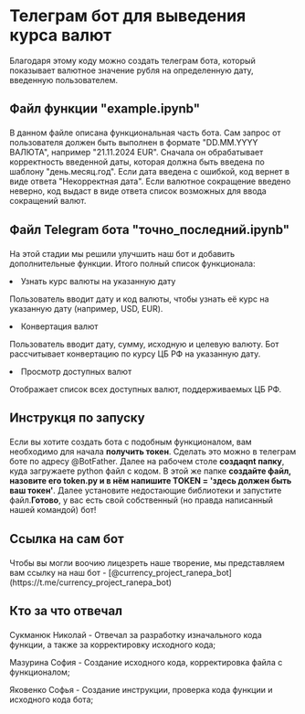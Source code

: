 <h1>Телеграм бот для выведения курса валют</h1>
<p>Благодаря этому коду можно создать телеграм бота, который показывает валютное значение рубля на определенную дату, введенную пользователем. </p>
<p><h2>Файл функции "example.ipynb"</p></h2>
<p>В данном файле описана функциональная часть бота. Сам запрос от пользователя должен быть выполнен в формате "DD.MM.YYYY ВАЛЮТА", например "21.11.2024 EUR". Сначала он обрабатывает корректность введенной даты, которая должна быть введена по шаблону "день.месяц.год". Если дата введена с ошибкой, код вернет в виде ответа "Некорректная дата". Если валютное сокращение введено неверно, код выдаст в виде ответа список возможных для ввода сокращений валют. </p>
<h2><p> Файл Telegram бота "точно_последний.ipynb" </p></h2>
<p>На этой стадии мы решили улучшить наш бот и добавить дополнительные функции. Итого полный список функционала:</p>
<li>Узнать курс валюты на указанную дату</li>
<p>Пользователь вводит дату и код валюты, чтобы узнать её курс на указанную дату (например, USD, EUR).</p> 
<li>Конвертация валют</li>
<p>Пользователь вводит дату, сумму, исходную и целевую валюту. Бот рассчитывает конвертацию по курсу ЦБ РФ на указанную дату.</p>
<li>Просмотр доступных валют</li>
<p> Отображает список всех доступных валют, поддерживаемых ЦБ РФ.</p>
<h2><p> Инструкця по запуску </p></h2>
<p>Если вы хотите создать бота с подобным функционалом, вам необходимо для начала <strong>получить токен</strong>. Сделать это можно в телеграм боте по адресу @BotFather. Далее на рабочем столе <strong>создаqnt папку</strong>, куда загружаете python файл с кодом. В этой же папке <strong>создайте файл, назовите его token.py и в нём напишите TOKEN = 'здесь должен быть ваш токен'</strong>. Далее установите недостающие библиотеки и запустите файл.<strong>Готово</strong>, у вас есть свой собственный (но правда написанный нашей командой) бот! </p>
<h2><p> Ссылка на сам бот </p></h2>
Чтобы вы могли воочию лицезреть наше творение, мы представляем вам ссылку на наш бот - [@currency_project_ranepa_bot](https://t.me/currency_project_ranepa_bot)
<h2><p> Кто за что отвечал</p></h2>
<p>Сукманюк Николай - Отвечал за разработку изначального кода функции, а также за корректировку исходного кода;</p>
<p>Мазурина София - Создание исходного кода, корректировка файла с функционалом;</p>
<p>Яковенко Софья - Создание инструкции, проверка кода функции и исходного кода бота;</p>
